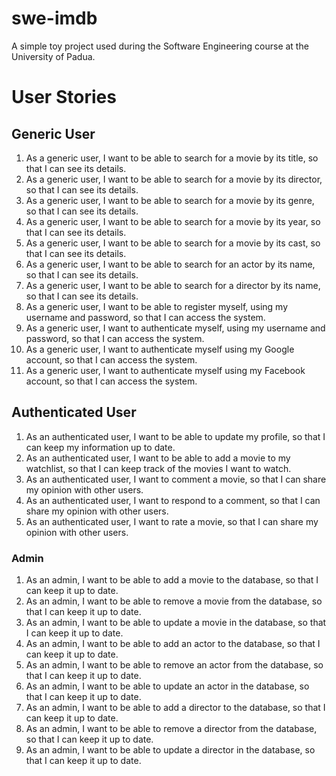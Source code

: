 # swe-imdb
A simple toy project used during the Software Engineering course at the University of Padua.

# User Stories

## Generic User

1. As a generic user, I want to be able to search for a movie by its title, so that I can see its details.
2. As a generic user, I want to be able to search for a movie by its director, so that I can see its details.
3. As a generic user, I want to be able to search for a movie by its genre, so that I can see its details.
4. As a generic user, I want to be able to search for a movie by its year, so that I can see its details.
5. As a generic user, I want to be able to search for a movie by its cast, so that I can see its details.
6. As a generic user, I want to be able to search for an actor by its name, so that I can see its details.
7. As a generic user, I want to be able to search for a director by its name, so that I can see its details.
8. As a generic user, I want to be able to register myself, using my username and password, so that I can access the system.
9. As a generic user, I want to authenticate myself, using my username and password, so that I can access the system.
10. As a generic user, I want to authenticate myself using my Google account, so that I can access the system.
11. As a generic user, I want to authenticate myself using my Facebook account, so that I can access the system.

## Authenticated User

1. As an authenticated user, I want to be able to update my profile, so that I can keep my information up to date.
2. As an authenticated user, I want to be able to add a movie to my watchlist, so that I can keep track of the movies I want to watch.
3. As an authenticated user, I want to comment a movie, so that I can share my opinion with other users.
4. As an authenticated user, I want to respond to a comment, so that I can share my opinion with other users.
5. As an authenticated user, I want to rate a movie, so that I can share my opinion with other users.

### Admin

1. As an admin, I want to be able to add a movie to the database, so that I can keep it up to date.
2. As an admin, I want to be able to remove a movie from the database, so that I can keep it up to date.
3. As an admin, I want to be able to update a movie in the database, so that I can keep it up to date.
4. As an admin, I want to be able to add an actor to the database, so that I can keep it up to date.
5. As an admin, I want to be able to remove an actor from the database, so that I can keep it up to date.
6. As an admin, I want to be able to update an actor in the database, so that I can keep it up to date.
7. As an admin, I want to be able to add a director to the database, so that I can keep it up to date.
8. As an admin, I want to be able to remove a director from the database, so that I can keep it up to date.
9. As an admin, I want to be able to update a director in the database, so that I can keep it up to date.
